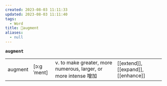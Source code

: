 ```yaml
---
created: 2023-08-03 11:11:33
updated: 2023-08-03 11:11:40
tags:
  - Word
title: 📖augment
aliases:
  - null
---
```


<pre><strong>augment</strong></pre>
|   |   |   |   |
|---|---|---|---|
|augment|[ɔ:gˈment]|v. to make greater, more numerous, larger, or more intense 增加|[[extend]], [[expand]], [[enhance]]|